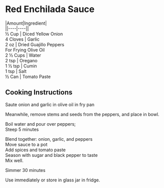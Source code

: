 # Red Enchilada Sauce  
  
|Amount|Ingredient|  
||----|----||  
½ Cup | Diced Yellow Onion  
4 Cloves | Garlic  
2 oz | Dried Guajillo Peppers  
For Frying Olive Oil  
2 ½ Cups | Water  
2 tsp | Oregano  
1 ½ tsp | Cumin  
1 tsp | Salt  
½ Can | Tomato Paste  
  
## Cooking Instructions  
Saute onion and garlic in olive oil in fry pan  
  
Meanwhile, remove stems and seeds from the peppers, and place in bowl.  
  
Boil water and pour over peppers;  
Steep 5 minutes  
  
Blend together: onion, garlic, and peppers  
Move sauce to a pot  
Add spices and tomato paste  
Season with sugar and black pepper to taste  
Mix well.  
  
Simmer 30 minutes  
  
Use immediately or store in glass jar in fridge.  
  